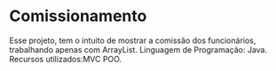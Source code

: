 # Comissionamento

Esse projeto, tem o intuito de mostrar a comissão dos funcionários, trabalhando apenas com ArrayList.
Linguagem de Programação: Java. 
Recursos utilizados:MVC POO. 

